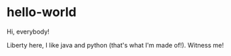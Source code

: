 # hello-world


Hi, everybody!

Liberty here, I like java and python (that's what I'm made of!).
Witness me!
